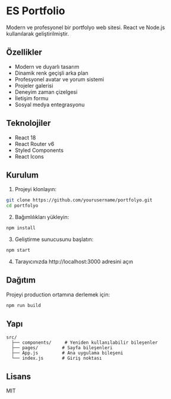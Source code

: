 # ES Portfolio

Modern ve profesyonel bir portfolyo web sitesi. React ve Node.js kullanılarak geliştirilmiştir.

## Özellikler

- Modern ve duyarlı tasarım
- Dinamik renk geçişli arka plan
- Profesyonel avatar ve yorum sistemi
- Projeler galerisi
- Deneyim zaman çizelgesi
- İletişim formu
- Sosyal medya entegrasyonu

## Teknolojiler

- React 18
- React Router v6
- Styled Components
- React Icons

## Kurulum

1. Projeyi klonlayın:
```bash
git clone https://github.com/yourusername/portfolyo.git
cd portfolyo
```

2. Bağımlılıkları yükleyin:
```bash
npm install
```

3. Geliştirme sunucusunu başlatın:
```bash
npm start
```

4. Tarayıcınızda http://localhost:3000 adresini açın

## Dağıtım

Projeyi production ortamına derlemek için:

```bash
npm run build
```

## Yapı

```
src/
  ├── components/     # Yeniden kullanılabilir bileşenler
  ├── pages/         # Sayfa bileşenleri
  ├── App.js         # Ana uygulama bileşeni
  └── index.js       # Giriş noktası
```

## Lisans

MIT
